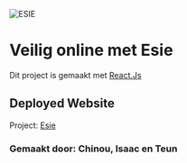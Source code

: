 ![ESIE](https://i.imgur.com/ghArnjF.png "Esie - Veilig online!")
# Veilig online met Esie

Dit project is gemaakt met [React.Js](https://reactjs.org/)

## Deployed Website

Project: [Esie](https://esie.nl)

### Gemaakt door: Chinou, Isaac en Teun
